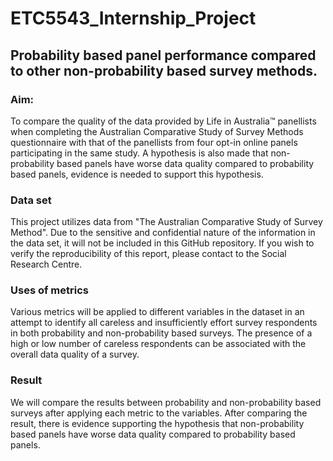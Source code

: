 # ETC5543_Internship_Project

## Probability based panel performance compared to other non-probability based survey methods.

### Aim:

To compare the quality of the data provided by Life in Australia™ panellists when completing the Australian Comparative Study of Survey Methods questionnaire with that of the panellists from four opt-in online panels participating in the same study. A hypothesis is also made that non-probability based panels have worse data quality compared to probability based panels, evidence is needed to support this hypothesis. 

### Data set

This project utilizes data from "The Australian Comparative Study of Survey Method". Due to the sensitive and confidential nature of the information in the data set, it will not be included in this GitHub repository. If you wish to verify the reproducibility of this report, please contact to the Social Research Centre.

### Uses of metrics

Various metrics will be applied to different variables in the dataset in an attempt to identify all careless and insufficiently effort survey respondents in both probability and non-probability based surveys. The presence of a high or low number of careless respondents can be associated with the overall data quality of a survey.

### Result

We will compare the results between probability and non-probability based surveys after applying each metric to the variables. After comparing the result, there is evidence supporting the hypothesis that non-probability based panels have worse data quality compared to probability based panels.
